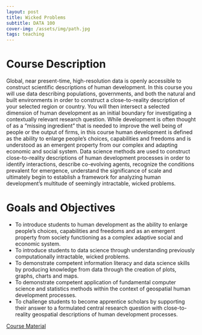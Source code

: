 ```yaml
---
layout: post
title: Wicked Problems
subtitle: DATA 100
cover-img: /assets/img/path.jpg
tags: teaching
---
```


# Course Description

Global, near present-time, high-resolution data is openly accessible to construct scientific descriptions of human development. In this course you will use data describing populations, governments, and both the natural and built environments in order to construct a close-to-reality description of your selected region or country. You will then intersect a selected dimension of human development as an initial boundary for investigating a contextually relevant research question. While development is often thought of as a “missing ingredient” that is needed to improve the well being of people or the output of firms, in this course human development is defined as the ability to enlarge people’s choices, capabilities and freedoms and is understood as an emergent property from our complex and adapting economic and social system. Data science methods are used to construct close-to-reality descriptions of human development processes in order to identify interactions, describe co-evolving agents, recognize the conditions prevalent for emergence, understand the significance of scale and ultimately begin to establish a framework for analyzing human development’s multitude of seemingly intractable, wicked problems.

# Goals and Objectives

- To introduce students to human development as the ability to enlarge people’s choices, capabilities and freedoms and as an emergent property from society functioning as a complex adaptive social and economic system.
- To introduce students to data science through understanding previously computationally intractable, wicked problems.
- To demonstrate competent information literacy and data science skills by producing knowledge from data through the creation of plots, graphs, charts and maps.
- To demonstrate competent application of fundamental computer science and statistics methods within the context of geospatial human development processes.
- To challenge students to become apprentice scholars by supporting their answer to a formulated central research question with close-to-reality geospatial descriptions of human development processes.

<a href = "https://tyler-frazier.github.io/wicked_problems/">Course Material</a>  

